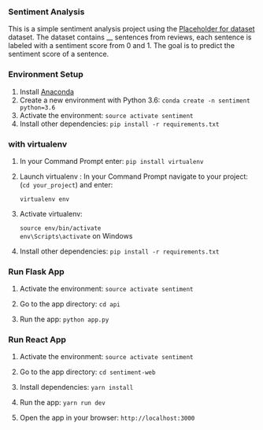 ### Sentiment Analysis

This is a simple sentiment analysis project using the [Placeholder for dataset](https://nlp.stanford.edu/sentiment/index.html) dataset. The dataset contains __ sentences from reviews, each sentence is labeled with a sentiment score from 0 and 1. The goal is to predict the sentiment score of a sentence.


### Environment Setup

1. Install [Anaconda](https://www.anaconda.com/download/)
2. Create a new environment with Python 3.6: `conda create -n sentiment python=3.6`
3. Activate the environment: `source activate sentiment`
4. Install other dependencies: `pip install -r requirements.txt`


### with virtualenv

1. In your Command Prompt enter:
    `pip install virtualenv`

2. Launch virtualenv : In your Command Prompt navigate to your project:(`cd your_project`) and enter:

    `virtualenv env`

3. Activate virtualenv:
    
   `source env/bin/activate`   
    `env\Scripts\activate` on Windows

4. Install other dependencies: `pip install -r requirements.txt`




### Run Flask App

1. Activate the environment: `source activate sentiment`

2. Go to the app directory: `cd api`

3. Run the app: `python app.py`


### Run React App

1. Activate the environment: `source activate sentiment`

2. Go to the app directory: `cd sentiment-web`

3. Install dependencies: `yarn install`

4. Run the app: `yarn run dev`

5. Open the app in your browser: `http://localhost:3000`















